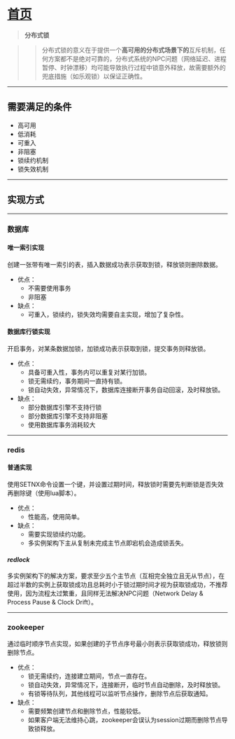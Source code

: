 # [首页](/blog/)

> **分布式锁**

>> 分布式锁的意义在于提供一个**高可用的分布式场景下的**互斥机制，任何方案都不是绝对可靠的，分布式系统的NPC问题（网络延迟、进程暂停、时钟漂移）均可能导致执行过程中锁意外释放，故需要额外的兜底措施（如乐观锁）以保证正确性。

***

## 需要满足的条件
- 高可用
- 低消耗
- 可重入
- 非阻塞
- 锁续约机制
- 锁失效机制

***

## 实现方式

***

### **数据库**

#### 唯一索引实现

创建一张带有唯一索引的表，插入数据成功表示获取到锁，释放锁则删除数据。

- 优点：
    - 不需要使用事务
    - 非阻塞
- 缺点：
    - 可重入，锁续约，锁失效均需要自主实现，增加了复杂性。

#### 数据库行锁实现

开启事务，对某条数据加锁，加锁成功表示获取到锁，提交事务则释放锁。

- 优点：
    - 具备可重入性，事务内可以重复对某行加锁。
    - 锁无需续约，事务期间一直持有锁。
    - 锁自动失效，异常情况下，数据库连接断开事务自动回滚，及时释放锁。
- 缺点：
    - 部分数据库引擎不支持行锁
    - 部分数据库引擎不支持非阻塞
    - 使用数据库事务消耗较大

***

### **redis**

#### 普通实现

使用SETNX命令设置一个键，并设置过期时间，释放锁时需要先判断锁是否失效再删除键（使用lua脚本）。

- 优点：
    - 性能高，使用简单。
- 缺点：
    - 需要实现锁续约功能。
    - 多实例架构下主从复制未完成主节点即宕机会造成锁丢失。

#### *redlock*

多实例架构下的解决方案，要求至少五个主节点（互相完全独立且无从节点），在超过半数的实例上获取锁成功且总耗时小于锁过期时间才视为获取锁成功，不推荐使用，因为流程太过繁重，且同样无法解决NPC问题（Network Delay & Process Pause & Clock Drift）。

***

### **zookeeper**

通过临时顺序节点实现，如果创建的子节点序号最小则表示获取锁成功，释放锁则删除节点。

- 优点：
    - 锁无需续约，连接建立期间，节点一直存在。
    - 锁自动失效，异常情况下，连接断开，临时节点自动删除，及时释放锁。
    - 有锁等待队列，其他线程可以监听节点操作，删除节点后获取通知。
- 缺点：
    - 需要频繁创建节点和删除节点，性能较低。
    - 如果客户端无法维持心跳，zookeeper会误认为session过期而删除节点导致锁释放。
